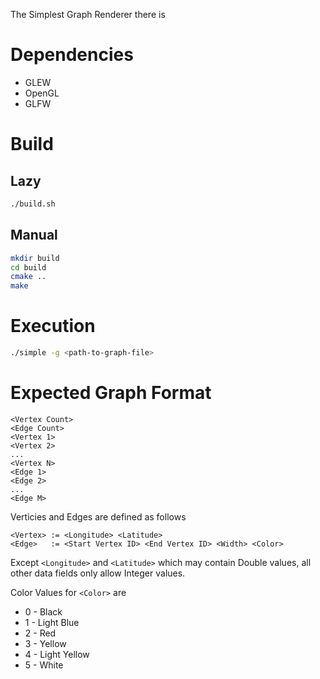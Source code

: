 The Simplest Graph Renderer there is

# Dependencies

- GLEW
- OpenGL
- GLFW

# Build

## Lazy

```bash
./build.sh
```

## Manual

```bash
mkdir build
cd build
cmake ..
make
```

# Execution

```bash
./simple -g <path-to-graph-file>
```


# Expected Graph Format

```
<Vertex Count>
<Edge Count>
<Vertex 1>
<Vertex 2>
...
<Vertex N>
<Edge 1>
<Edge 2>
...
<Edge M>
```

Verticies and Edges are defined as follows

```
<Vertex> := <Longitude> <Latitude>
<Edge>   := <Start Vertex ID> <End Vertex ID> <Width> <Color>
```

Except `<Longitude>` and `<Latitude>` which may contain Double values, all other data fields only allow Integer values.

Color Values for `<Color>` are
- 0 - Black
- 1 - Light Blue
- 2 - Red
- 3 - Yellow
- 4 - Light Yellow
- 5 - White
